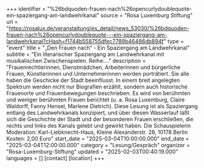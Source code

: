 +++
identifier = "%26bdquoden-frauen-nach%26opencurlydoublequote-ein-spaziergang-am-landwehrkanal"
source = "Rosa Luxemburg Stiftung"
url = "https://rosalux.de/veranstaltung/es_detail/news_53030/%26bdquoden-frauen-nach%26opencurlydoublequote---ein-spaziergang-am-landwehrkanal?cHash=f1744b558755dfec7789b46486db894f"
type = "event"
title = "„Den Frauen nach“ - Ein Spaziergang am Landwehrkanal"
subtitle = "Ein literarischer Spaziergang am Landwehrkanal mit musikalischen Zwischenspielen.  Reihe:…"
description = "Frauenrechtlerinnen, Dienstmädchen, Arbeiterinnen und bürgerliche Frauen, Künstlerinnen und Unternehmerinnen werden porträtiert. Sie alle haben die Geschicke der Stadt beeinflusst. In einem breit angelegten Spektrum werden nicht nur Biografien erzählt, sondern auch historische Frauenorte und Frauenbewegungen beschrieben. Es wird von berühmten und weniger berühmten Frauen berichtet (u. a. Rosa Luxemburg, Claire Waldorff, Fanny Hensel, Marlene Dietrich). Diese Lesung ist als Spaziergang entlang des Landwehrkanals konzipiert, und über diesen Wasserlauf läßt sich die Geschichte der Stadt und der besonderen Frauen erschließen, die rechts und links des Kanals gelebt und gewirkt haben.
Die Schauspielerin 
Moderation: 
Karl-Liebknecht-Haus, Kleine Alexanderstr. 28, 10178 Berlin
Kosten: 2,00 Euro"
start_date = "2025-03-04T10:00:00.000"
end_date = "2025-03-04T12:00:00.000"
category = "Lesung/Gespräch"
organizer = "Rosa-Luxemburg-Stiftung"
updated = "2025-02-03T00:40:19.000"
languages = []
[contact]
[location]
+++